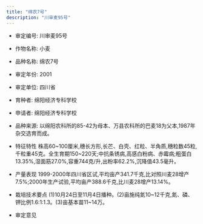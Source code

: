 ```yaml
---
title: "绵农7号"
description: "川审麦95号"
---
```

* 审定编号:  川审麦95号

*  作物名称:  小麦

*  品种名称:  绵农7号

*  审定年份:  2001

*  审定单位:  四川省

* 育种者:  绵阳经济专科学校

*  申请者:  绵阳经济专科学校

*  品种来源:  以绵阳农科所的85-42为母本、万县农科所的巴麦18为父本,1987年杂交选育而成。

*  特征特性
株高60~100厘米,穗长方形,长芒、白壳、红粒、半角质,穗粒数45粒,千粒重45克。全生育期150~220天;中抗条锈病,高感白粉病、赤霉病;粗蛋白13.35%,湿面筋27.0%,容重744克/升,出粉率62.2%,沉降值43.5毫升。

*  产量表现
1999-2000年四川省区试,平均亩产341.7千克,比对照川麦28增产7.5%;2000年生产试验,平均亩产388.6千克,比川麦28增产13.14%。

*  栽培技术要点
(1)10月24日至11月4日播种。(2)亩施纯氮10~12千克,氮、磷、钾比例1.6:1:1.3。(3)亩基本苗11~14万。

*  审定意见

